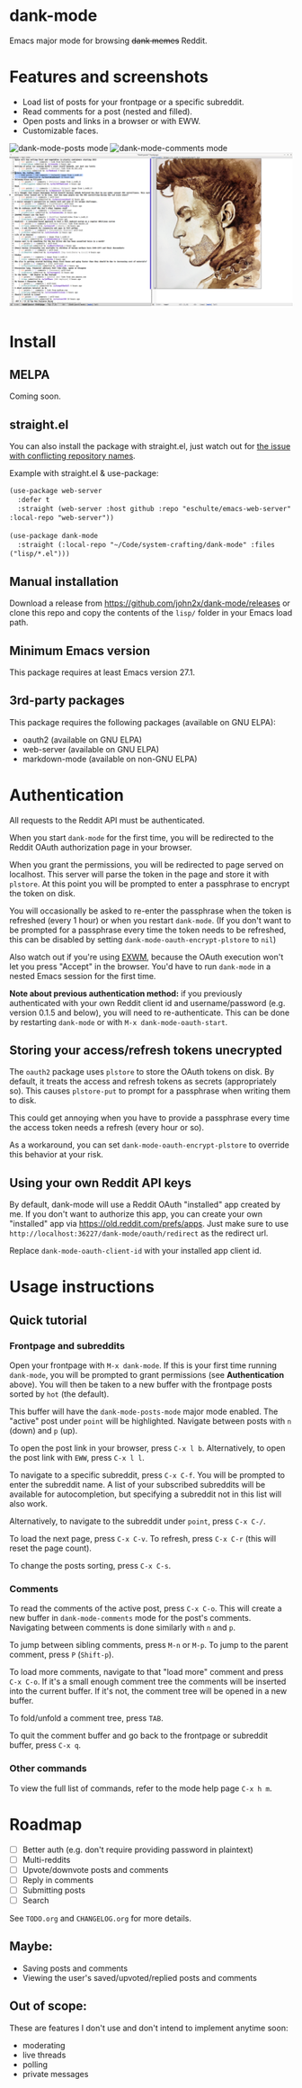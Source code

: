# dank-mode

Emacs major mode for browsing ~~dank memes~~ Reddit.

# Features and screenshots

- Load list of posts for your frontpage or a specific subreddit.
- Read comments for a post (nested and filled).
- Open posts and links in a browser or with EWW.
- Customizable faces.

![dank-mode-posts mode](screenshots/dank-mode-posts.png)
![dank-mode-comments mode](screenshots/dank-mode-comments.png)
![links](screenshots/link.png)

# Install

## MELPA

Coming soon.

## straight.el

You can also install the package with straight.el, just watch out for
[the issue with conflicting repository
names](https://github.com/radian-software/straight.el/issues/500).

Example with straight.el & use-package:

```elisp
(use-package web-server
  :defer t
  :straight (web-server :host github :repo "eschulte/emacs-web-server" :local-repo "web-server"))

(use-package dank-mode
  :straight (:local-repo "~/Code/system-crafting/dank-mode" :files ("lisp/*.el")))
```

## Manual installation

Download a release from https://github.com/john2x/dank-mode/releases
or clone this repo and copy the contents of the `lisp/` folder in your
Emacs load path.

## Minimum Emacs version

This package requires at least Emacs version 27.1.

## 3rd-party packages

This package requires the following packages (available on GNU ELPA):

- oauth2 (available on GNU ELPA)
- web-server (available on GNU ELPA)
- markdown-mode (available on non-GNU ELPA)

# Authentication

All requests to the Reddit API must be authenticated.

When you start `dank-mode` for the first time, you will be
redirected to the Reddit OAuth authorization page in your browser.

When you grant the permissions, you will be redirected to page served
on localhost. This server will parse the token in the page and store
it with `plstore`. At this point you will be prompted to enter a
passphrase to encrypt the token on disk.

You will occasionally be asked to re-enter the passphrase when the
token is refreshed (every 1 hour) or when you restart `dank-mode`.
(If you don't want to be prompted for a passphrase every time the
token needs to be refreshed, this can be disabled by setting
`dank-mode-oauth-encrypt-plstore` to `nil`)

Also watch out if you're using [EXWM](https://github.com/ch11ng/exwm),
because the OAuth execution won't let you press "Accept" in the
browser. You'd have to run `dank-mode` in a nested Emacs session for
the first time.

**Note about previous authentication method:** if you previously
authenticated with your own Reddit client id and username/password
(e.g. version 0.1.5 and below), you will need to re-authenticate.
This can be done by restarting `dank-mode` or with `M-x
dank-mode-oauth-start`.

## Storing your access/refresh tokens unecrypted

The `oauth2` package uses `plstore` to store the OAuth tokens on disk.
By default, it treats the access and refresh tokens as secrets
(appropriately so). This causes `plstore-put` to prompt for a
passphrase when writing them to disk.

This could get annoying when you have to provide a passphrase every
time the access token needs a refresh (every hour or so).

As a workaround, you can set `dank-mode-oauth-encrypt-plstore` to override
this behavior at your risk.

## Using your own Reddit API keys

By default, dank-mode will use a Reddit OAuth "installed" app created
by me. If you don't want to authorize this app, you can create your
own "installed" app via https://old.reddit.com/prefs/apps. Just make
sure to use `http://localhost:36227/dank-mode/oauth/redirect` as the
redirect url.

Replace `dank-mode-oauth-client-id` with your installed app client id.

# Usage instructions

## Quick tutorial

### Frontpage and subreddits

Open your frontpage with `M-x dank-mode`. If this is your first time
running `dank-mode`, you will be prompted to grant permissions (see
**Authentication** above). You will then be taken to a new buffer with
the frontpage posts sorted by `hot` (the default).

This buffer will have the `dank-mode-posts-mode` major mode enabled.
The "active" post under `point` will be highlighted.
Navigate between posts with `n` (down) and `p` (up).

To open the post link in your browser, press `C-x l b`. Alternatively,
to open the post link with `EWW`, press `C-x l l`.

To navigate to a specific subreddit, press `C-x C-f`. You will be
prompted to enter the subreddit name. A list of your subscribed
subreddits will be available for autocompletion, but specifying a
subreddit not in this list will also work.

Alternatively, to navigate to the subreddit under `point`, press `C-x
C-/`.

To load the next page, press `C-x C-v`. To refresh, press `C-x C-r`
(this will reset the page count).

To change the posts sorting, press `C-x C-s`.

### Comments

To read the comments of the active post, press `C-x C-o`. This will
create a new buffer in `dank-mode-comments` mode for the post's comments.
Navigating between comments is done similarly with `n` and `p`.

To jump between sibling comments, press `M-n` or `M-p`.  To jump to
the parent comment, press `P` (`Shift-p`).

To load more comments, navigate to that "load more" comment and press
`C-x C-o`. If it's a small enough comment tree the comments will be
inserted into the current buffer. If it's not, the comment tree will
be opened in a new buffer.

To fold/unfold a comment tree, press `TAB`.

To quit the comment buffer and go back to the frontpage or subreddit
buffer, press `C-x q`.

### Other commands

To view the full list of commands, refer to the mode help page `C-x h m`.

# Roadmap

- [ ] Better auth (e.g. don't require providing password in plaintext)
- [ ] Multi-reddits
- [ ] Upvote/downvote posts and comments
- [ ] Reply in comments
- [ ] Submitting posts
- [ ] Search

See `TODO.org` and `CHANGELOG.org` for more details.

## Maybe:

- Saving posts and comments
- Viewing the user's saved/upvoted/replied posts and comments

## Out of scope:

These are features I don't use and don't intend to implement anytime soon:

- moderating
- live threads
- polling
- private messages
